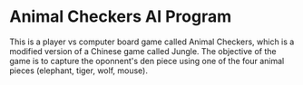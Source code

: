 # Animal Checkers AI Program

This is a player vs computer board game called Animal Checkers, which is a modified version of a Chinese game called Jungle.
The objective of the game is to capture the oponnent's den piece using one of the four animal pieces (elephant, tiger, wolf, mouse).
